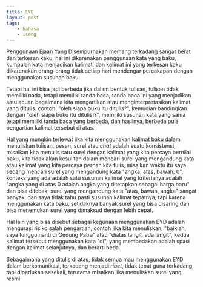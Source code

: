 ```yaml
---
title: EYD
layout: post
tags:
    - bahasa
    - iseng
---
```



Penggunaan Ejaan Yang Disempurnakan memang terkadang sangat berat dan terkesan kaku, hal ini dikarenakan penggunaan kata yang baku,
kumpulan kata menjadikan kalimat, dan kalimat ini yang terkesan kaku dikarenakan orang-orang tidak setiap hari mendengar percakapan dengan menggunakan susunan baku.

Tetapi hal ini bisa jadi berbeda jika dalam bentuk tulisan, tulisan tidak memiliki nada, tetapi memiliki tanda baca, tanda baca ini yang menjadikan satu acuan bagaimana
kita mengartikan atau menginterpretasikan kalimat yang ditulis. contoh: "oleh siapa buku itu ditulis?", kemudian bandingkan dengan "oleh siapa buku itu ditulis!?", memiliki susunan 
kata yang sama tetapi memiliki tanda baca yang berbeda, dan hasilnya, berbeda pula pengartian kalimat tersebut di atas.

<!-- more -->

Hal yang mungkin terlewat jika kita menggunakan kalimat baku dalam menuliskan tulisan, pesan, surel atau _chat_ adalah suatu konsistensi, misalkan kita menulis satu surel
dengan kalimat yang kita percaya bernilai baku, kita tidak akan kesulitan dalam mencari surel yang mengandung kata atau kalimat yang kita percaya pernah kita tulis, misalkan waktu itu
saya sedang mencari surel yang mengandung kata "angka, atas, bawah, 0", konteks yang ada adalah satu susunan kalimat yang kriterianya adalah "angka yang di atas 0 adalah angka yang ditetapkan sebagai harga baru" 
dan bisa ditebak, surel yang mengandung kata "atas, bawah, angka" sangat banyak, dan saya tidak tahu pasti susunan kalimat tepatnya, tapi karena menggunakan kata baku, setidaknya 
banyak surel yang bisa disaring dan bisa menemukan surel yang dimaksud dengan lebih cepat.

Hal lain yang bisa disebut sebagai kegunaan menggunakan EYD adalah mengurasi risiko salah pengartian, contoh jika kita menuliskan, "baiklah, saya tunggu nanti di Gedung Patra" atau 
"diatas langit, ada langit", kedua kalimat tersebut menggunakan kata "di", yang membedakan adalah spasi dengan kalimat selanjutnya, dan berarti beda.

Sebagaimana yang ditulis di atas, tidak semua mau menggunakan EYD dalam berkomunikasi, terkadang menjadi _ribet_, tidak tepat guna terkadang, tapi diperlukan sesekali, terutama misalkan jika 
menuliskan surel yang resmi.
